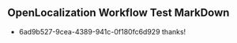 ## OpenLocalization Workflow Test MarkDown
* 6ad9b527-9cea-4389-941c-0f180fc6d929 
thanks!<!--HONumber=Mar16_HO1-->
